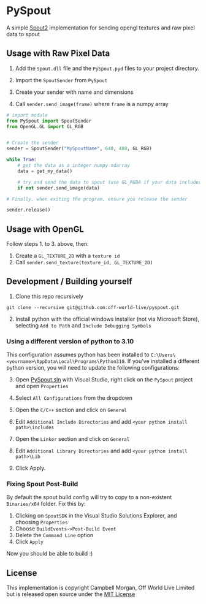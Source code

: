 # PySpout

A simple [Spout2](https://github.com/leadedge/spout2) implementation for sending opengl textures and raw pixel data to spout

## Usage with Raw Pixel Data

1. Add the `Spout.dll` file and the `PySpout.pyd` files to your project directory.

2. Import the `SpoutSender` from `PySpout`

3. Create your sender with name and dimensions

4. Call `sender.send_image(frame)` where `frame` is a numpy array

```python
# import module
from PySpout import SpoutSender
from OpenGL.GL import GL_RGB


# Create the sender
sender = SpoutSender("MySpoutName", 640, 480, GL_RGB)

while True:
	# get the data as a integer numpy ndarray
	data = get_my_data()

	# try and send the data to spout (use GL_RGBA if your data includes an alpha channel)
	if not sender.send_image(data)

# Finally, when exiting the program, ensure you release the sender 

sender.release()
```

## Usage with OpenGL

Follow steps 1. to 3. above, then:

1. Create a `GL_TEXTURE_2D` with a `texture id`
2. Call  `sender.send_texture(texture_id, GL_TEXTURE_2D)`

## Development / Building yourself

1. Clone this repo recursively

```
git clone --recursive git@github.com:off-world-live/pyspout.git
```
2. Install python with the official windows installer (not via Microsoft Store), selecting `Add to Path` and `Include Debugging Symbols`

### Using a different version of python to 3.10

This configuration assumes python has been installed to `C:\Users\<yourname>\AppData\Local\Programs\Python310`. If you've installed
a different python version, you will need to update the following configurations:

3. Open [PySpout.sln](./PySpout.sln) with Visual Studio, right click on the `PySpout` project and open `Properties`

4. Select `All Configurations` from the dropdown

5. Open the `C/C++` section and click on `General`

6. Edit `Additional Include Directories` and add `<your python install path>\includes`

7. Open the `Linker` section and click on `General`

8. Edit `Additional Library Directories` and add `<your python install path>\Lib`

9. Click Apply.

### Fixing Spout Post-Build

By default the spout build config will try to copy to a non-existent `Binaries/x64` folder.
Fix this by:

1. Clicking on `SpoutSDK` in the Visual Studio Solutions Explorer, and choosing `Properties`
2. Choose `BuildEvents->Post-Build Event`
3. Delete the `Command Line` option
4. Click `Apply`


Now you should be able to build :)

## License

This implementation is copyright Campbell Morgan, Off World Live Limited
but is released open source under the [MIT License](./LICENSE)
